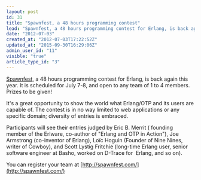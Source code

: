 ```yaml
---
layout: post
id: 31
title: "Spawnfest, a 48 hours programming contest"
lead: "Spawnfest, a 48 hours programming contest for Erlang, is back again this year. It is scheduled for July 7-8, and open to any team of 1 to 4 members. Prizes to be given."
date: "2012-07-03"
created_at: "2012-07-03T17:22:52Z"
updated_at: "2015-09-30T16:29:06Z"
admin_user_id: "11"
visible: "true"
article_type_id: "3"
---
```


[Spawnfest](http://spawnfest.com/), a 48 hours programming contest for Erlang, is back again this year. It is scheduled for July 7-8, and open to any team of 1 to 4 members. Prizes to be given!

 It's a great opportunity to show the world what Erlang/OTP and its users are capable of. The contest is in no way limited to web applications or any specific domain; diversity of entries is embraced.

 Participants will see their entries judged by Eric B. Merrit ( founding member of the Erlware, co-author of "Erlang and OTP in Action"), Joe Armstrong (co-inventor of Erlang), Loïc Hoguin (Founder of Nine Nines, writer of Cowboy), and Scott Lystig Fritchie (long-time Erlang user, senior software engineer at Basho, worked on D-Trace for  Erlang, and so on).

 You can register your team at [http://spawnfest.com/](http://spawnfest.com/)
